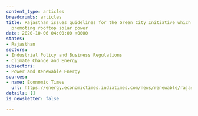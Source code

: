 ```yaml
---
content_type: articles
breadcrumbs: articles
title: Rajasthan issues guidelines for the Green City Initiative which is aimed at
  promoting rooftop solar power
date: 2020-10-06 04:00:00 +0000
states:
- Rajasthan
sectors:
- Industrial Policy and Business Regulations
- Climate Change and Energy
subsectors:
- Power and Renewable Energy
sources:
- name: Economic Times
  url: https://energy.economictimes.indiatimes.com/news/renewable/rajasthan-new-impetus-to-make-cities-green-with-rooftop-solar-panels/78397000
details: []
is_newsletter: false

---
```

